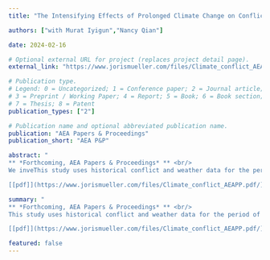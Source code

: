 ```yaml
---
title: "The Intensifying Effects of Prolonged Climate Change on Conflict, 1400-1900 CE"

authors: ["with Murat Iyigun","Nancy Qian"]

date: 2024-02-16

# Optional external URL for project (replaces project detail page).
external_link: "https://www.jorismueller.com/files/Climate_conflict_AEAPP.pdf/"

# Publication type.
# Legend: 0 = Uncategorized; 1 = Conference paper; 2 = Journal article;
# 3 = Preprint / Working Paper; 4 = Report; 5 = Book; 6 = Book section;
# 7 = Thesis; 8 = Patent
publication_types: ["2"]

# Publication name and optional abbreviated publication name.
publication: "AEA Papers & Proceedings"
publication_short: "AEA P&P"

abstract: "
** *Forthcoming, AEA Papers & Proceedings* ** <br/>
We inveThis study uses historical conflict and weather data for the period of 1400-1900 CE to investigate the long-run effects of climate change on political instability in a context that suffered extensive cooling. The results show that temperature changes have little effect on conflict if they are isolated events, but consecutive periods of cooling are associated with increased conflict. This is consistent with conventional wisdom that societies and economies are able to adapt to a certain amount of environmental change. But if climate change is prolonged, then the disruptions that they cause can cumulate and lead to political instability. <br/>

[[pdf]](https://www.jorismueller.com/files/Climate_conflict_AEAPP.pdf/)"

summary: "
** *Forthcoming, AEA Papers & Proceedings* ** <br/>
This study uses historical conflict and weather data for the period of 1400-1900 CE to investigate the long-run effects of climate change on political instability in a context that suffered extensive cooling. The results show that temperature changes have little effect on conflict if they are isolated events, but consecutive periods of cooling are associated with increased conflict. This is consistent with conventional wisdom that societies and economies are able to adapt to a certain amount of environmental change. But if climate change is prolonged, then the disruptions that they cause can cumulate and lead to political instability. <br/>

[[pdf]](https://www.jorismueller.com/files/Climate_conflict_AEAPP.pdf/)"

featured: false
---
```

